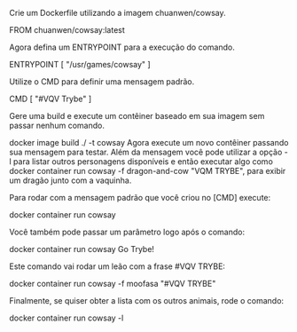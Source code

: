 Crie um Dockerfile utilizando a imagem chuanwen/cowsay.

FROM chuanwen/cowsay:latest

Agora defina um ENTRYPOINT para a execução do comando.

ENTRYPOINT [ "/usr/games/cowsay" ]

Utilize o CMD para definir uma mensagem padrão.

CMD [ "#VQV Trybe" ]

Gere uma build e execute um contêiner baseado em sua imagem sem passar nenhum comando.

docker image build ./ -t cowsay
Agora execute um novo contêiner passando sua mensagem para testar. Além da mensagem você pode utilizar a opção -l para listar outros personagens disponíveis e então executar algo como docker container run cowsay -f dragon-and-cow "VQM TRYBE", para exibir um dragão junto com a vaquinha.

Para rodar com a mensagem padrão que você criou no [CMD] execute:

docker container run cowsay

Você também pode passar um parâmetro logo após o comando:

docker container run cowsay Go Trybe!

Este comando vai rodar um leão com a frase #VQV TRYBE:

docker container run cowsay -f moofasa "#VQV TRYBE"

Finalmente, se quiser obter a lista com os outros animais, rode o comando:

docker container run cowsay -l